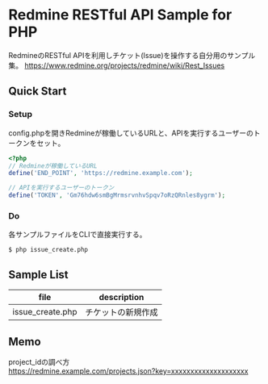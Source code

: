 # Redmine RESTful API Sample for PHP
RedmineのRESTful APIを利用しチケット(Issue)を操作する自分用のサンプル集。
https://www.redmine.org/projects/redmine/wiki/Rest_Issues

## Quick Start
### Setup
config.phpを開きRedmineが稼働しているURLと、APIを実行するユーザーのトークンをセット。
```php
<?php
// Redmineが稼働しているURL
define('END_POINT', 'https://redmine.example.com');

// APIを実行するユーザーのトークン
define('TOKEN', 'Gm76hdw6smBgMrmsrvnhvSpqv7oRzQRnles8ygrm');
```

### Do
各サンプルファイルをCLIで直接実行する。
```shellsession
$ php issue_create.php
```

## Sample List
| file  | description  |
| ----- | ----------------- |
| issue_create.php | チケットの新規作成 |

## Memo
project_idの調べ方  
https://redmine.example.com/projects.json?key=xxxxxxxxxxxxxxxxxxxx